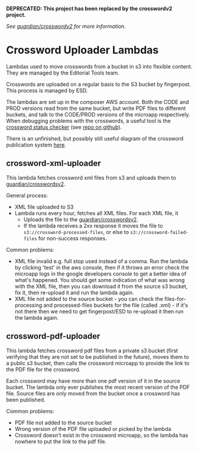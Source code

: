 **DEPRECATED: This project has been replaced by the crosswordv2 project.**

_See [guardian/crosswordv2](https://github.com/guardian/crosswordv2/pull/163) for more information._

# Crossword Uploader Lambdas
Lambdas used to move crosswords from a bucket in s3 into flexible content. They are managed
by the Editorial Tools team.

Crosswords are uploaded on a regular basis to the S3 bucket by fingerpost. This process is managed by ESD.

The lambdas are set up in the composer AWS account. Both the CODE and PROD versions read from the same bucket, but write PDF files to different buckets, and talk to the CODE/PROD versions of the microapp respectively. When debugging problems with the crosswords, a useful tool is the [crossword status checker](http://crossword-status-checker-prod.s3-website-eu-west-1.amazonaws.com/) (see [repo on github](https://github.com/guardian/crossword-status-checker)).

There is an unfinished, but possibly still useful diagram of the crossword publication system [here](https://docs.google.com/drawings/d/1q0FDZIbTDRtRMcMnciEywwgg3VnDYBDxxOATRBfWPsM/).

## crossword-xml-uploader
This lambda fetches crossword xml files from s3 and uploads them to [guardian/crosswordsv2](https://github.com/guardian/crosswordv2).

General process:

 - XML file uploaded to S3
 - Lambda runs every hour, fetches all XML files. For each XML file, it
   - Uploads the file to the [guardian/crosswordsv2](https://github.com/guardian/crosswordv2).
   - If the lambda receives a 2xx response it moves the file to `s3://crossword-processed-files`, or else to `s3://crossword-failed-files` for non-success responses.


Common problems:
 - XML file invalid e.g. full stop used instead of a comma. Run the lambda by clicking 'test' in the aws console, then if it throws an error check the microapp logs in the google developers console to get a better idea of what's happened. You should get some indication of what was wrong with the XML file, then you can download it from the source s3 bucket, fix it, then re-upload it and run the lambda again.
 - XML file not added to the source bucket - you can check the files-for-processing and processed-files buckets for the file (called <crosswordnumber>.xml) - if it's not there then we need to get fingerpost/ESD to re-upload it then run the lambda again.

## crossword-pdf-uploader
This lambda fetches crossword pdf files from a private s3 bucket
(first verifying that they are not set to be published in the future), moves
them to a public s3 bucket, then calls the crossword microapp to provide the link to the PDF file for the crossword.

Each crossword may have more than one pdf version of it in the source bucket. The lambda only ever publishes the most recent version of the PDF file. Source files are only moved from the bucket once a crossword has been published.

Common problems:
 - PDF file not added to the source bucket
 - Wrong version of the PDF file uploaded or picked by the lambda
 - Crossword doesn't exist in the crossword microapp, so the lambda has nowhere to put the link to the pdf file.
